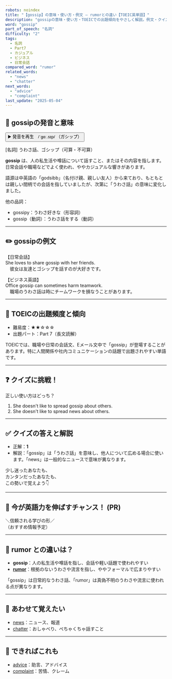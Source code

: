 ```yaml
---
robots: noindex
title: "【gossip】の意味・使い方・例文 ― rumorとの違い【TOEIC英単語】"
description: "gossipの意味・使い方・TOEICでの出題傾向をやさしく解説。例文・クイズ付きでrumorとの違いもわかりやすく学べます。"
word: "gossip"
part_of_speech: "名詞"
difficulty: "2"
tags:
  - 名詞
  - Part7
  - カジュアル
  - ビジネス
  - 日常会話
compared_word: "rumor"
related_words:
  - "news"
  - "chatter"
next_words:
  - "advice"
  - "complaint"
last_update: "2025-05-04"
---
```


## 🔰 gossipの発音と意味

<button class="play-audio" onclick="playTTS('gossip')">
  <span class="play-audio-main">
    ▶️ 発音を再生　/ˈɡɑː.sɪp/
  </span>
  <span class="play-audio-sub">
    （ガシップ）
  </span>
</button>

[名詞] うわさ話、ゴシップ（可算・不可算）

**gossip** は、人の私生活や噂話について話すこと、またはその内容を指します。日常会話や職場などでよく使われ、ややカジュアルな響きがあります。

語源は中英語の「godsibb」（名付け親、親しい友人）から来ており、もともとは親しい間柄での会話を指していましたが、次第に「うわさ話」の意味に変化しました。

他の品詞：  
- gossipy：うわさ好きな（形容詞）
- gossip（動詞）：うわさ話をする（動詞）

---

## ✏️ gossipの例文

【日常会話】  
She loves to share gossip with her friends.  
　彼女は友達とゴシップを話すのが大好きです。

【ビジネス英語】  
Office gossip can sometimes harm teamwork.  
　職場のうわさ話は時にチームワークを損なうことがあります。

---

## 🎯 TOEICの出題頻度と傾向

- 難易度：★★☆☆☆
- 出題パート：Part 7（長文読解）

TOEICでは、職場や日常の会話文、Eメール文中で「gossip」が登場することがあります。特に人間関係や社内コミュニケーションの話題で出題されやすい単語です。

---

## ❓ クイズに挑戦！

正しい使い方はどっち？

1. She doesn't like to spread gossip about others.  
2. She doesn't like to spread news about others.

---

## ✅ クイズの答えと解説

- 正解：**1**
- 解説：「gossip」は「うわさ話」を意味し、他人について広める場合に使います。「news」は一般的なニュースで意味が異なります。

少し迷ったあなたも、  
カンタンだったあなたも、  
この勢いで覚えよう👇️

---

## 🚀 今が英語力を伸ばすチャンス！ (PR)

<div class="info-center">
＼信頼される学びの形／<br>  
（おすすめ情報予定）
</div>

---

## 🤔  rumor との違いは？

- **gossip**：人の私生活や噂話を指し、会話や軽い話題で使われやすい
- **[rumor](/rumor)**：根拠のないうわさや流言を指し、ややフォーマルで広まりやすい

「gossip」は日常的なうわさ話、「rumor」は真偽不明のうわさや流言に使われる点が異なります。

---

## 🧩 あわせて覚えたい

- [news](/news)：ニュース、報道
- [chatter](/chatter)：おしゃべり、ぺちゃくちゃ話すこと

---

## 📖 できればこれも

- [advice](/advice)：助言、アドバイス
- [complaint](/complaint)：苦情、クレーム

<!-- cvid: aid02_bid44 -->

